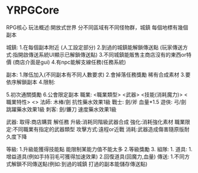 # YRPGCore

RPG核心
玩法概述:開放式世界 分不同區域有不同怪物群，城鎮 每個地標有幾個副本

城鎮:
1.在每個副本附近  (人工設定部分)
2.到過的城鎮能解鎖傳送點 (玩家傳送方式:指開啟傳送系統UI顯示已解鎖傳送點)
3.不同城鎮能販售主商店沒有的東西or特價 (商店介面是gui)
4.有npc能解支線任務(任務系統)

副本:
1.隊伍加入(不同副本有不同人數要求)
2.會掉落任務獎勵 稀有合成素材
3.要依序解鎖副本
4.限制:

  5.初次通關獎勵
  6.公會限定副本
職業:
<職業類型>   <武器>    <技能(消耗魔力)>       <職業特性>      <>
法師:     木棒/劍                       抗性藥水效果1級
戰士:      劍/斧                           血量*1.5
遊俠:      弓/劍                        跳躍藥水效果1級
刺客:     劍/鐮刀                       速度藥水效果1級

武器:
取得:商店購買 解任務
升級:消耗同階級武器合成
強化:消耗強化素材
職業限定:不同職業有指定的武器類型
攻擊方式:遠程or近戰
消耗:武器造成傷害隨原版耐久度下降

等級:
1.升級能獲得技能點 能限制某能力值不能太多
2.等級獎勵
3.
組隊:
1.
道具:
1.增益道具(例如手持羽毛可獲得加速效果)
2.回復道具(回魔力,血量)
傳送:
1.不同方式解鎖不同傳送點(例如:到過的城鎮 打過的副本能儲存傳送點)
